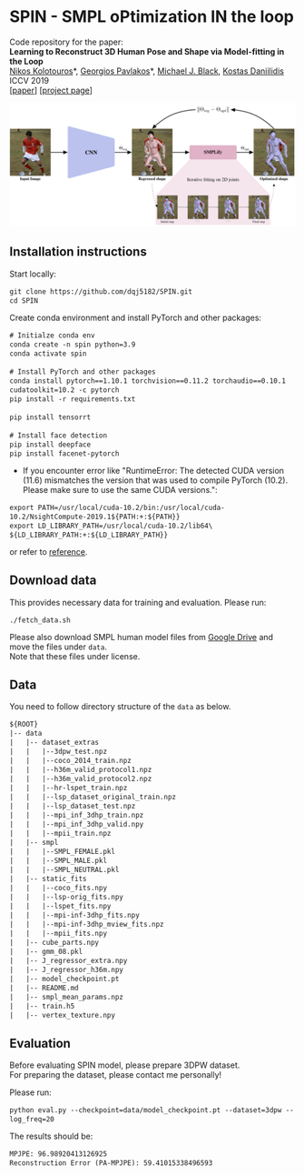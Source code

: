 # SPIN - SMPL oPtimization IN the loop
Code repository for the paper:  
**Learning to Reconstruct 3D Human Pose and Shape via Model-fitting in the Loop**  
[Nikos Kolotouros](https://www.nikoskolot.com/)\*, [Georgios Pavlakos](https://geopavlakos.github.io/)\*, [Michael J. Black](https://ps.is.mpg.de/~black), [Kostas Daniilidis](http://www.cis.upenn.edu/~kostas/)  
ICCV 2019  
[[paper](https://openaccess.thecvf.com/content_ICCV_2019/papers/Kolotouros_Learning_to_Reconstruct_3D_Human_Pose_and_Shape_via_Model-Fitting_ICCV_2019_paper.pdf)] [[project page](https://www.nikoskolot.com/projects/spin/)]

![teaser](assets/teaser.png)


## Installation instructions
Start locally:
```
git clone https://github.com/dqj5182/SPIN.git
cd SPIN
```

Create conda environment and install PyTorch and other packages:
```
# Initialze conda env
conda create -n spin python=3.9
conda activate spin

# Install PyTorch and other packages
conda install pytorch==1.10.1 torchvision==0.11.2 torchaudio==0.10.1 cudatoolkit=10.2 -c pytorch
pip install -r requirements.txt

pip install tensorrt

# Install face detection
pip install deepface
pip install facenet-pytorch
```

* If you encounter error like "RuntimeError: The detected CUDA version (11.6) mismatches the version that was used to compile PyTorch (10.2). Please make sure to use the same CUDA versions.":
```
export PATH=/usr/local/cuda-10.2/bin:/usr/local/cuda-10.2/NsightCompute-2019.1${PATH:+:${PATH}}
export LD_LIBRARY_PATH=/usr/local/cuda-10.2/lib64\ ${LD_LIBRARY_PATH:+:${LD_LIBRARY_PATH}}
```
or refer to [reference](https://stackoverflow.com/questions/53422407/different-cuda-versions-shown-by-nvcc-and-nvidia-smi).

## Download data
This provides necessary data for training and evaluation. Please run:
```
./fetch_data.sh
```

Please also download SMPL human model files from [Google Drive](https://drive.google.com/drive/folders/1A7c0LsiHo4vznIajx3lCfLGEKHEXDEcD?usp=sharing) and move the files under `data`. </br>
Note that these files under license.

## Data
You need to follow directory structure of the `data` as below.
```
${ROOT} 
|-- data  
|   |-- dataset_extras
|   |   |--3dpw_test.npz
|   |   |--coco_2014_train.npz
|   |   |--h36m_valid_protocol1.npz
|   |   |--h36m_valid_protocol2.npz
|   |   |--hr-lspet_train.npz
|   |   |--lsp_dataset_original_train.npz
|   |   |--lsp_dataset_test.npz
|   |   |--mpi_inf_3dhp_train.npz
|   |   |--mpi_inf_3dhp_valid.npy
|   |   |--mpii_train.npz
|   |-- smpl
|   |   |--SMPL_FEMALE.pkl
|   |   |--SMPL_MALE.pkl
|   |   |--SMPL_NEUTRAL.pkl
|   |-- static_fits
|   |   |--coco_fits.npy
|   |   |--lsp-orig_fits.npy
|   |   |--lspet_fits.npy
|   |   |--mpi-inf-3dhp_fits.npy
|   |   |--mpi-inf-3dhp_mview_fits.npz
|   |   |--mpii_fits.npy
|   |-- cube_parts.npy
|   |-- gmm_08.pkl
|   |-- J_regressor_extra.npy
|   |-- J_regressor_h36m.npy
|   |-- model_checkpoint.pt
|   |-- README.md
|   |-- smpl_mean_params.npz
|   |-- train.h5
|   |-- vertex_texture.npy
```

## Evaluation
Before evaluating SPIN model, please prepare 3DPW dataset. </br>
For preparing the dataset, please contact me personally!
</br>


Please run:
```
python eval.py --checkpoint=data/model_checkpoint.pt --dataset=3dpw --log_freq=20
```
The results should be:
```
MPJPE: 96.98920413126925
Reconstruction Error (PA-MPJPE): 59.41015338496593
```